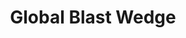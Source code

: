 ---
title: "Global Blast Wedge"
canonical: "skill/global-blast-wedge"
lists:
    - warlock-loresheet
tier: 2
min_type: "warlock-x/2"
osp_cost: 20
prerequisites: ["warlock-loresheet/mage-bolt-wedge"]
ladder: "mage-bolt-wedge"
---